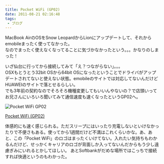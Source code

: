 ```yaml
---
title: Pocket WiFi (GP02)
date: 2011-08-21 02:16:48
tags: 
 - ブログ
---
```

MacBook AirのOSをSnow LeopardからLionにアップデートして、それからemobileまったく使ってなかった。<br>
なのでまったく使えなくなってることに気づかなかったという。。。かなりのしまった！<br>

<!-- more -->

いざ仙台に行ってから接続してみて「え？つながらない」。。。<br>
OSXもとうとう32bit OSから64bit OSになったということでドライバがアップデートされてないと使えない状態。emobileのサイトでは対応してないんだけどHUAWEIのサイトで落とせるらしい。<br>
でも3年前の契約なのでそろそろ機種変更してもいいんやないの？で店頭いってお兄さんにいろいろ聞いてみて通信速度も速くなったというGP02へ。

<img src="//farm7.static.flickr.com/6209/6064044350_c9233c77f3.jpg" alt="Pocket WiFi GP02" />

<a href="//emobile.jp/products/hw/gp02/" title="Pocket WiFi（GP02）" target="_blank">Pocket WiFi (GP02)</a>

体感的にも速く感じられる。ただスリープにはいったり充電しないといけなかったりで不便さもある。使ってから1週間だけど不満はこれくらいかな。あ、あと、この「Pocket WiFi」のロゴはまったくいけてない。入れたい気持ちもわかるんだけど、せっかくキャリアのロゴが背面しか入ってないんだからもう少し遠慮ぎみにいれるとかしてほしい。
あとSoftbankがだめな場所ではこっちで接続すれば快適というのもわかった。
